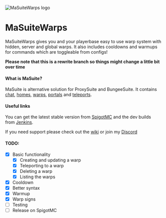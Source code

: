 ![MaSuiteWarps logo](https://i.imgur.com/AzIQDiN.png)


# MaSuiteWarps
MaSuiteWarps gives you and your playerbase easy to use warp system with hidden, server and global warps. It also includes cooldowns and warmups for commands which are toggleable from configs!

**Please note that this is a rewrite branch so things might change a little bit over time**

#### What is MaSuite?
MaSuite is alternative solution for ProxySuite and BungeeSuite. It contains [chat](https://github.com/masagameplay/MaSuiteChat), [homes](https://github.com/masagameplay/MaSuiteHomes), [warps](https://github.com/masagameplay/MaSuiteWarps), [portals](https://github.com/masagameplay/MaSuitePortals) and [teleports](https://github.com/masagameplay/MaSuiteTeleports).

#### Useful links
You can get the latest stable version from [SpigotMC](https://www.spigotmc.org/resources/60454) and the dev builds from [Jenkins](https://ci.codemc.io/job/masagameplay/).

If you need support please check out the [wiki](https://github.com/masagameplay/MaSuiteWarps/wiki) or join my [Discord](https://discord.gg/8t36vS)

#### TODO:
- [x] Basic functionality
    - [x] Creating and updating a warp
    - [x] Teleporting to a warp
    - [x] Deleting a warp
    - [x] Listing the warps
- [x] Cooldown
- [x] Better syntax
- [x] Warmup
- [x] Warp signs
- [ ] Testing
- [ ] Release on SpigotMC